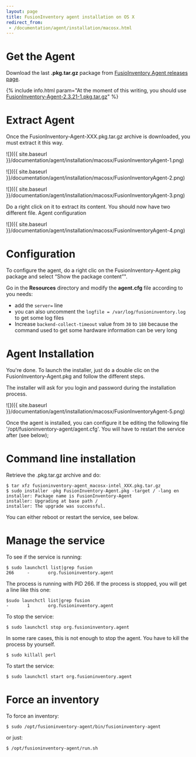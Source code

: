 ```yaml
---
layout: page
title: FusionInventory agent installation on OS X
redirect_from:
 - /documentation/agent/installation/macosx.html
---
```


# Get the Agent

Download the last **.pkg.tar.gz** package from [FusioInventory Agent releases page](https://github.com/fusioninventory/fusioninventory-agent/releases).

{% include info.html param="At the moment of this writing, you should use <a href='https://github.com/fusioninventory/fusioninventory-agent/releases/download/2.3.21/FusionInventory-Agent-2.3.21-1.pkg.tar.gz'>FusionInventory-Agent-2.3.21-1.pkg.tar.gz</a>" %}

# Extract Agent

Once the FusionInventory-Agent-XXX.pkg.tar.gz archive is downloaded, you must extract it this way.

![]({{ site.baseurl }}/documentation/agent/installation/macosx/FusionInventoryAgent-1.png)

![]({{ site.baseurl }}/documentation/agent/installation/macosx/FusionInventoryAgent-2.png)

![]({{ site.baseurl }}/documentation/agent/installation/macosx/FusionInventoryAgent-3.png)

Do a right click on it to extract its content. You should now have two different file.
Agent configuration

![]({{ site.baseurl }}/documentation/agent/installation/macosx/FusionInventoryAgent-4.png)

# Configuration

To configure the agent, do a right clic on the FusionInventory-Agent.pkg package and select “Show the package content”".

Go in the **Resources** directory and modify the **agent.cfg** file according to you needs:

* add the `server=` line
* you can also uncomment the `logfile = /var/log/fusioninventory.log` to get some log files
* Increase `backend-collect-timeout` value from `30` to `180` because the command used to get some hardware information can be very long

# Agent Installation

You're done. To launch the installer, just do a double clic on the FusionInventory-Agent.pkg and follow the different steps.

The installer will ask for you login and password during the installation process.

![]({{ site.baseurl }}/documentation/agent/installation/macosx/FusionInventoryAgent-5.png)

Once the agent is installed, you can configure it be editing the following file '/opt/fusioninventory-agent/agent.cfg'.
You will have to restart the service after (see below);

# Command line installation

Retrieve the .pkg.tar.gz archive and do:

    $ tar xfz fusioninventory-agent_macosx-intel_XXX.pkg.tar.gz
    $ sudo installer -pkg FusionInventory-Agent.pkg -target / -lang en
    installer: Package name is FusionInventory-Agent
    installer: Upgrading at base path /
    installer: The upgrade was successful.

You can either reboot or restart the service, see below.

# Manage the service

To see if the service is running:

    $ sudo launchctl list|grep fusion
    266     -       org.fusioninventory.agent

The process is running with PID 266. If the process is stopped, you will get a line like this
one:

    $sudo launchctl list|grep fusion
    -       1       org.fusioninventory.agent

To stop the service:

    $ sudo launchctl stop org.fusioninventory.agent

In some rare cases, this is not enough to stop the agent. You have to kill the process by yourself.

    $ sudo killall perl

To start the service:

    $ sudo launchctl start org.fusioninventory.agent

# Force an inventory

To force an inventory:

    $ sudo /opt/fusioninventory-agent/bin/fusioninventory-agent

or just:

    $ /opt/fusioninventory-agent/run.sh

